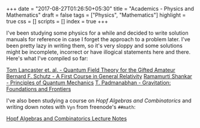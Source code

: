 +++
date = "2017-08-27T01:26:50+05:30"
title = "Academics - Physics and Mathematics"
draft = false
tags = ["Physics", "Mathematics"]
highlight = true
css = []
scripts = []
index = true
+++

I've been studying some physics for a while and decided to write solution manuals for reference in case I forget the approach to a problem later. I've been pretty lazy in writing them, so it's very sloppy and some solutions might be incomplete, incorrect or have illogical statements here and there. Here's what I've compiled so far:

<a href="https://github.com/GodotMisogi/physics-notes/blob/master/Quantum%20Field%20Theory%20for%20the%20Gifted%20Amateur%20-%20T.%20Lancaster%20%26%20S.%20J.%20Blundell/Lancaster%20Solutions.pdf" target="_blank">Tom Lancaster et. al. - Quantum Field Theory for the Gifted Amateur</a>
<a href="https://github.com/GodotMisogi/physics-notes/blob/master/A%20First%20Course%20in%20General%20Relativity%20-%20B.%20F.%20Schutz/Schutz%20Solutions.pdf" target="_blank">Bernard F. Schutz - A First Course in General Relativity</a>
<a href="https://github.com/GodotMisogi/physics-notes/blob/master/Principles%20of%20Quantum%20Mechanics%20-%20R.%20Shankar/Shankar%20Solutions.pdf" target="_blank">Ramamurti Shankar - Principles of Quantum Mechanics</a>
<a href="https://github.com/GodotMisogi/physics-notes/blob/master/Gravitation%2C%20Foundations%20and%20Frontiers%20-%20T.%20Padmanabhan/Gravitation.pdf" target="_blank">T. Padmanabhan - Gravitation: Foundations and Frontiers</a>

I've also been studying a course on *Hopf Algebras and Combinatorics* and writing down notes with `Vyn` from freenode's `##math`:

<a href="https://github.com/GodotMisogi/math-notes/blob/master/Hopf%20Algebra%20and%20Combinatorics/Hopf%20Algebra%20and%20Combinatorics.pdf" target="_blank">Hopf Algebras and Combinatorics Lecture Notes</a>